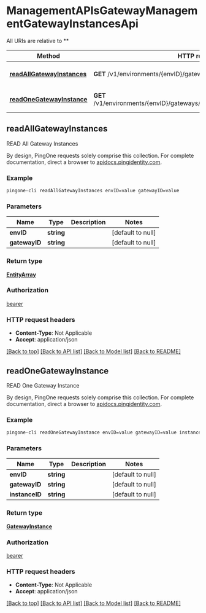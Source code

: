# ManagementAPIsGatewayManagementGatewayInstancesApi

All URIs are relative to **

Method | HTTP request | Description
------------- | ------------- | -------------
[**readAllGatewayInstances**](ManagementAPIsGatewayManagementGatewayInstancesApi.md#readAllGatewayInstances) | **GET** /v1/environments/{envID}/gateways/{gatewayID}/instances | READ All Gateway Instances
[**readOneGatewayInstance**](ManagementAPIsGatewayManagementGatewayInstancesApi.md#readOneGatewayInstance) | **GET** /v1/environments/{envID}/gateways/{gatewayID}/instances/{instanceID} | READ One Gateway Instance



## readAllGatewayInstances

READ All Gateway Instances

By design, PingOne requests solely comprise this collection. For complete documentation, direct a browser to <a href='https://apidocs.pingidentity.com/pingone/platform/v1/api/'>apidocs.pingidentity.com</a>.

### Example

```bash
pingone-cli readAllGatewayInstances envID=value gatewayID=value
```

### Parameters


Name | Type | Description  | Notes
------------- | ------------- | ------------- | -------------
 **envID** | **string** |  | [default to null]
 **gatewayID** | **string** |  | [default to null]

### Return type

[**EntityArray**](EntityArray.md)

### Authorization

[bearer](../README.md#bearer)

### HTTP request headers

- **Content-Type**: Not Applicable
- **Accept**: application/json

[[Back to top]](#) [[Back to API list]](../README.md#documentation-for-api-endpoints) [[Back to Model list]](../README.md#documentation-for-models) [[Back to README]](../README.md)


## readOneGatewayInstance

READ One Gateway Instance

By design, PingOne requests solely comprise this collection. For complete documentation, direct a browser to <a href='https://apidocs.pingidentity.com/pingone/platform/v1/api/'>apidocs.pingidentity.com</a>.

### Example

```bash
pingone-cli readOneGatewayInstance envID=value gatewayID=value instanceID=value
```

### Parameters


Name | Type | Description  | Notes
------------- | ------------- | ------------- | -------------
 **envID** | **string** |  | [default to null]
 **gatewayID** | **string** |  | [default to null]
 **instanceID** | **string** |  | [default to null]

### Return type

[**GatewayInstance**](GatewayInstance.md)

### Authorization

[bearer](../README.md#bearer)

### HTTP request headers

- **Content-Type**: Not Applicable
- **Accept**: application/json

[[Back to top]](#) [[Back to API list]](../README.md#documentation-for-api-endpoints) [[Back to Model list]](../README.md#documentation-for-models) [[Back to README]](../README.md)

